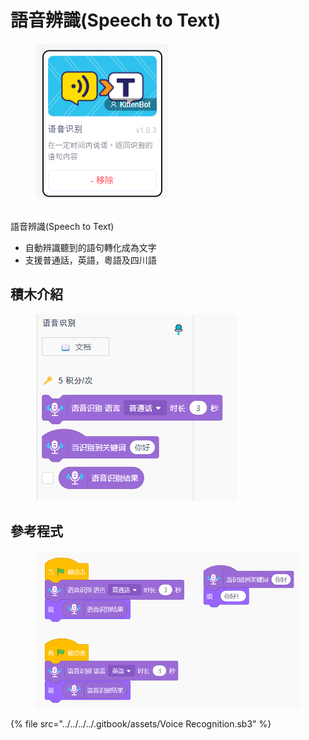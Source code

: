 # 語音辨識(Speech to Text)

<figure><img src="../../../../.gitbook/assets/image (8) (1) (1) (1).png" alt=""><figcaption></figcaption></figure>

\
語音辨識(Speech to Text)

* 自動辨識聽到的語句轉化成為文字
* 支援普通話，英語，粵語及四川語

## 積木介紹

<figure><img src="../../../../.gitbook/assets/image (9) (1) (1) (1).png" alt=""><figcaption></figcaption></figure>

## 參考程式

<figure><img src="../../../../.gitbook/assets/image (94).png" alt=""><figcaption></figcaption></figure>

{% file src="../../../../.gitbook/assets/Voice Recognition.sb3" %}

